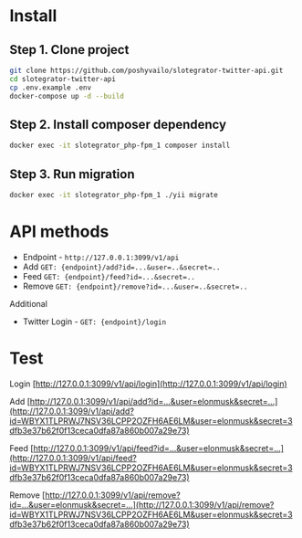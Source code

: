 # Install
## Step 1. Clone project
```bash
git clone https://github.com/poshyvailo/slotegrator-twitter-api.git
cd slotegrator-twitter-api
cp .env.example .env
docker-compose up -d --build
```
## Step 2. Install composer dependency
```bash
docker exec -it slotegrator_php-fpm_1 composer install
```
## Step 3. Run migration
```bash
docker exec -it slotegrator_php-fpm_1 ./yii migrate
```

# API methods

* Endpoint - `http://127.0.0.1:3099/v1/api`
* Add `GET: {endpoint}/add?id=...&user=..&secret=..`
* Feed `GET: {endpoint}/feed?id=...&secret=..`
* Remove `GET: {endpoint}/remove?id=...&user=..&secret=..`

Additional
* Twitter Login - `GET: {endpoint}/login`

# Test

Login [http://127.0.0.1:3099/v1/api/login](http://127.0.0.1:3099/v1/api/login)

Add [http://127.0.0.1:3099/v1/api/add?id=...&user=elonmusk&secret=...](http://127.0.0.1:3099/v1/api/add?id=WBYX1TLPRWJ7NSV36LCPP2OZFH6AE6LM&user=elonmusk&secret=3dfb3e37b62f0f13ceca0dfa87a860b007a29e73)

Feed [http://127.0.0.1:3099/v1/api/feed?id=...&user=elonmusk&secret=...](http://127.0.0.1:3099/v1/api/feed?id=WBYX1TLPRWJ7NSV36LCPP2OZFH6AE6LM&user=elonmusk&secret=3dfb3e37b62f0f13ceca0dfa87a860b007a29e73)

Remove [http://127.0.0.1:3099/v1/api/remove?id=...&user=elonmusk&secret=...](http://127.0.0.1:3099/v1/api/remove?id=WBYX1TLPRWJ7NSV36LCPP2OZFH6AE6LM&user=elonmusk&secret=3dfb3e37b62f0f13ceca0dfa87a860b007a29e73)